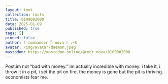 ```yaml
---
layout: toot
collection: toots
title: 0109002000
date: 2025-01-09
published: true
tags: []
pinned: false
author: ⸸ commander ░ nova ⸸ :~$
avatar: /img/avatar/daemon.jpeg
mastodon: https://mastodon.online/@cmdr_nova/0109002000
---
```


Post:im not “bad with money.” im actually incredible with money. i take it, i throw it in a pit, i set the pit on fire. the money is gone but the pit is thriving. economists fear me.
